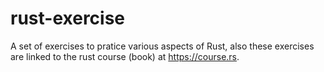 # rust-exercise
A set of exercises to pratice various aspects of Rust, also these exercises are linked to the rust course (book) at https://course.rs.


